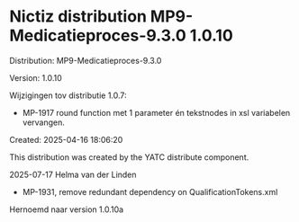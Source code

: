 # Nictiz distribution MP9-Medicatieproces-9.3.0 1.0.10

Distribution: MP9-Medicatieproces-9.3.0

Version: 1.0.10

Wijzigingen tov distributie 1.0.7:
- MP-1917 round function met 1 parameter én tekstnodes in xsl variabelen vervangen.

Created: 2025-04-16 18:06:20

This distribution was created by the YATC distribute component.

2025-07-17 Helma van der Linden
- MP-1931, remove redundant dependency on QualificationTokens.xml

Hernoemd naar version 1.0.10a
